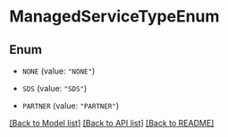 # ManagedServiceTypeEnum

## Enum


* `NONE` (value: `"NONE"`)

* `SDS` (value: `"SDS"`)

* `PARTNER` (value: `"PARTNER"`)


[[Back to Model list]](../README.md#documentation-for-models) [[Back to API list]](../README.md#documentation-for-api-endpoints) [[Back to README]](../README.md)



